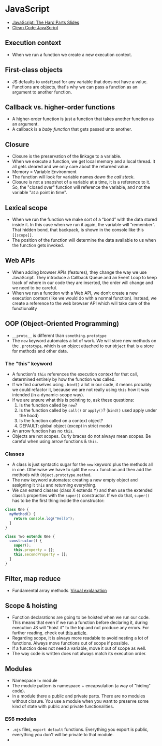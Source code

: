 # JavaScript

- [JavaScript: The Hard Parts Slides](https://frontendmasters.com/assets/resources/willsentance/js-the-hard-parts.pdf)
- [Clean Code JavaScript](https://github.com/ryanmcdermott/clean-code-javascript)

## Execution context

- When we run a function we create a new execution context.

## First-class objects

- JS defaults to `undefined` for any variable that does not have a value.
- Functions are objects, that's why we can pass a function as an argument to another function.

## Callback vs. higher-order functions

- A higher-order function is just a function that takes another function as an argument.
- A callback is a _baby function_ that gets passed unto another.

## Closure

- Closure is the preservation of the linkage to a variable.
- When we execute a function, we get local memory and a local thread. It all gets cleared and we only care about the returned value.
- Memory = Variable Environment
- The function will look for variable names _down the call stack_.
- Closure is not a snapshot of a variable at a time, it is a reference to it. So, the "closed over" function will reference the variable, and not the variable "at a point in time".

## Lexical scope

- When we run the function we make sort of a “bond” with the data stored inside it. In this case when we run it again, the variable will “remember”. That hidden bond, that backpack, is shown in the console like this `[[scope]]`.
- The position of the function will determine the data available to us when the function gets invoked.

## Web APIs

- When adding browser APIs (features), they change the way we use JavaScript. They introduce a Callback Queue and an Event Loop to keep track of where in our code they are inserted, the order will change and we need to be careful.
- When we run a function with a Web API, we don’t create a new execution context (like we would do with a normal function). Instead, we create a reference to the web browser API which will take care of the functionality

## OOP (Object-Oriented Programming)

- `__proto__` is different than `something.prototype`
- The `new` keyword automates a lot of work. We will store new methods on the `.prototype`, which is an object attached to our `Object` that is a store for methods and other data.

### The "this" keyword

- A function's `this` references the execution context for that call, determined entirely by how the function was called.
- If we find ourselves using `.bind()` a lot in our code, it means probably we could refactor it, because we are not really using `this` how it was intended (in a dynamic-scope way).
- If we are unsure what this is pointing to, ask these questions:
  1. Is the function called by `new`?
  2. Is the function called by `call()` or `apply()`? (`bind()` used apply under the hood)
  3. Is the function called on a context object?
  4. DEFAULT: global object (except in strict mode)
- An arrow function has no `this`.
- Objects are not scopes. Curly braces do not always mean scopes. Be careful when using arrow functions & `this`.

### Classes

- A class is just syntactic sugar for the `new` keyword plus the methods all in one. Otherwise we have to split the `new` + function and then add the methods with `Object.prototype.method`.
- The new keyword automates: creating a new empty object and assigning it `this` and returning everything.
- We can extend classes (class X extends Y) and then use the extended class’s properties with the `super()` constructor. If we do that, `super()` has to be the first thing inside the constructor:

```js
class One {
  myMethod() {
    return console.log("Hello");
  }
}

class Two extends One {
  constructor() {
    super();
    this.property = {};
    this.secondProperty = [];
  }
}
```

## Filter, map reduce

- Fundamental array methods. [Visual explanation](https://twitter.com/itenterpriseuk/status/1210304458229506049/photo/1)

## Scope & hoisting

- Function declarations are going to be hoisted when we run our code. This means that even if we run a function before declaring it, during execution JS will "hoist it" to the top and not produce any errors. For further reading, check out [this article](https://scotch.io/tutorials/understanding-hoisting-in-javascript).
- Regarding scope, it is always more readable to avoid nesting a lot of functions. Always move functions out of scope if possible.
- If a function does not need a variable, move it out of scope as well.
- The way code is written does not always match its execution order.

## Modules

- Namespace != module
- The module pattern is namespace + encapsulation (a way of "hiding" code).
- In a module there a public and private parts. There are no modules without closure. You use a module when you want to preserve some kind of state with public and private functionalities.

### ES6 modules

- `.mjs` files, `export default` functions. Everything you export is public, everything you don't will be private to that module.
-

